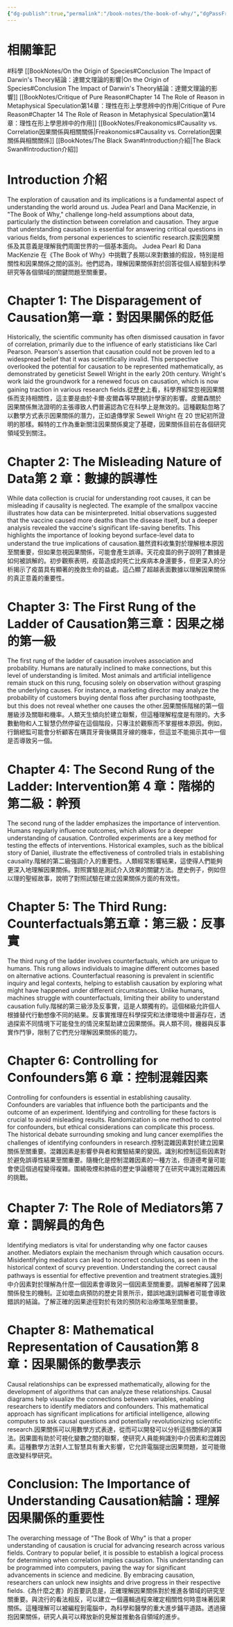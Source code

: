 ```yaml
---
{"dg-publish":true,"permalink":"/book-notes/the-book-of-why/","dgPassFrontmatter":true,"created":"2024-11-27T12:30:14.003+08:00","updated":"2024-11-28T11:32:41.202+08:00"}
---
```


# 相關筆記
#科學 
[[BookNotes/On the Origin of Species#Conclusion The Impact of Darwin's Theory結論：達爾文理論的影響\|On the Origin of Species#Conclusion The Impact of Darwin's Theory結論：達爾文理論的影響]]
[[BookNotes/Critique of Pure Reason#Chapter 14 The Role of Reason in Metaphysical Speculation第14章：理性在形上學思辨中的作用\|Critique of Pure Reason#Chapter 14 The Role of Reason in Metaphysical Speculation第14章：理性在形上學思辨中的作用]]
[[BookNotes/Freakonomics#Causality vs. Correlation因果關係與相關關係\|Freakonomics#Causality vs. Correlation因果關係與相關關係]]
[[BookNotes/The Black Swan#Introduction介紹\|The Black Swan#Introduction介紹]]
# Introduction 介紹

The exploration of causation and its implications is a fundamental aspect of understanding the world around us. Judea Pearl and Dana MacKenzie, in "The Book of Why," challenge long-held assumptions about data, particularly the distinction between correlation and causation. They argue that understanding causation is essential for answering critical questions in various fields, from personal experiences to scientific research.探索因果關係及其意義是理解我們周圍世界的一個基本面向。 Judea Pearl 和 Dana MacKenzie 在《The Book of Why》中挑戰了長期以來對數據的假設，特別是相關性和因果關係之間的區別。他們認為，理解因果關係對於回答從個人經驗到科學研究等各個領域的關鍵問題至關重要。

# Chapter 1: The Disparagement of Causation第一章：對因果關係的貶低

Historically, the scientific community has often dismissed causation in favor of correlation, primarily due to the influence of early statisticians like Carl Pearson. Pearson's assertion that causation could not be proven led to a widespread belief that it was scientifically invalid. This perspective overlooked the potential for causation to be represented mathematically, as demonstrated by geneticist Sewell Wright in the early 20th century. Wright's work laid the groundwork for a renewed focus on causation, which is now gaining traction in various research fields.從歷史上看，科學界經常忽視因果關係而支持相關​​性，這主要是由於卡爾·皮爾森等早期統計學家的影響。皮爾森關於因果關係無法證明的主張導致人們普遍認為它在科學上是無效的。這種觀點忽略了以數學方式表示因果關係的潛力，正如遺傳學家 Sewell Wright 在 20 世紀初所證明的那樣。賴特的工作為重新關注因果關係奠定了基礎，因果關係目前在各個研究領域受到關注。

# Chapter 2: The Misleading Nature of Data第 2 章：數據的誤導性

While data collection is crucial for understanding root causes, it can be misleading if causality is neglected. The example of the smallpox vaccine illustrates how data can be misinterpreted. Initial observations suggested that the vaccine caused more deaths than the disease itself, but a deeper analysis revealed the vaccine's significant life-saving benefits. This highlights the importance of looking beyond surface-level data to understand the true implications of causation.雖然資料收集對於理解根本原因至關重要，但如果忽視因果關係，可能會產生誤導。天花疫苗的例子說明了數據是如何被誤解的。初步觀察表明，疫苗造成的死亡比疾病本身還要多，但更深入的分析揭示了疫苗具有顯著的挽救生命的益處。這凸顯了超越表面數據以理解因果關係的真正意義的重要性。

# Chapter 3: The First Rung of the Ladder of Causation第三章：因果之梯的第一級

The first rung of the ladder of causation involves association and probability. Humans are naturally inclined to make connections, but this level of understanding is limited. Most animals and artificial intelligence remain stuck on this rung, focusing solely on observation without grasping the underlying causes. For instance, a marketing director may analyze the probability of customers buying dental floss after purchasing toothpaste, but this does not reveal whether one causes the other.因果關係階梯的第一個層級涉及關聯和機率。人類天生傾向於建立聯繫，但這種理解程度是有限的。大多數動物和人工智慧仍然停留在這個階段，只專注於觀察而不掌握根本原因。例如，行銷總監可能會分析顧客在購買牙膏後購買牙線的機率，但這並不能揭示其中一個是否導致另一個。

# Chapter 4: The Second Rung of the Ladder: Intervention第 4 章：階梯的第二級：幹預

The second rung of the ladder emphasizes the importance of intervention. Humans regularly influence outcomes, which allows for a deeper understanding of causation. Controlled experiments are a key method for testing the effects of interventions. Historical examples, such as the biblical story of Daniel, illustrate the effectiveness of controlled trials in establishing causality.階梯的第二級強調介入的重要性。人類經常影響結果，這使得人們能夠更深入地理解因果關係。對照實驗是測試介入效果的關鍵方法。歷史例子，例如但以理的聖經故事，說明了對照試驗在建立因果關係方面的有效性。

# Chapter 5: The Third Rung: Counterfactuals第五章：第三級：反事實

The third rung of the ladder involves counterfactuals, which are unique to humans. This rung allows individuals to imagine different outcomes based on alternative actions. Counterfactual reasoning is prevalent in scientific inquiry and legal contexts, helping to establish causation by exploring what might have happened under different circumstances. Unlike humans, machines struggle with counterfactuals, limiting their ability to understand causation fully.階梯的第三級涉及反事實，這是人類獨有的。這個梯級允許個人根據替代行動想像不同的結果。反事實推理在科學探究和法律環境中普遍存在，透過探索不同情境下可能發生的情況來幫助建立因果關係。與人類不同，機器與反事實作鬥爭，限制了它們充分理解因果關係的能力。

# Chapter 6: Controlling for Confounders第 6 章：控制混雜因素

Controlling for confounders is essential in establishing causality. Confounders are variables that influence both the participants and the outcome of an experiment. Identifying and controlling for these factors is crucial to avoid misleading results. Randomization is one method to control for confounders, but ethical considerations can complicate this process. The historical debate surrounding smoking and lung cancer exemplifies the challenges of identifying confounders in research.控制混雜因素對於建立因果關係至關重要。混雜因素是影響參與者和實驗結果的變因。識別和控制這些因素對於避免誤導性結果至關重要。隨機化是控制混雜因素的一種方法，但道德考量可能會使這個過程變得複雜。圍繞吸煙和肺癌的歷史爭論體現了在研究中識別混雜因素的挑戰。

# Chapter 7: The Role of Mediators第 7 章：調解員的角色

Identifying mediators is vital for understanding why one factor causes another. Mediators explain the mechanism through which causation occurs. Misidentifying mediators can lead to incorrect conclusions, as seen in the historical context of scurvy prevention. Understanding the correct causal pathways is essential for effective prevention and treatment strategies.識別中介因素對於理解為什麼一個因素會導致另一個因素至關重要。調解者解釋了因果關係發生的機制。正如壞血病預防的歷史背景所示，錯誤地識別調解者可能會導致錯誤的結論。了解正確的因果途徑對於有效的預防和治療策略至關重要。

# Chapter 8: Mathematical Representation of Causation第 8 章：因果關係的數學表示

Causal relationships can be expressed mathematically, allowing for the development of algorithms that can analyze these relationships. Causal diagrams help visualize the connections between variables, enabling researchers to identify mediators and confounders. This mathematical approach has significant implications for artificial intelligence, allowing computers to ask causal questions and potentially revolutionizing scientific research.因果關係可以用數學方式表達，從而可以開發可以分析這些關係的演算法。因果圖有助於可視化變數之間的聯繫，使研究人員能夠識別中介因素和混雜因素。這種數學方法對人工智慧具有重大影響，它允許電腦提出因果問題，並可能徹底改變科學研究。

# Conclusion: The Importance of Understanding Causation結論：理解因果關係的重要性

The overarching message of "The Book of Why" is that a proper understanding of causation is crucial for advancing research across various fields. Contrary to popular belief, it is possible to establish a logical process for determining when correlation implies causation. This understanding can be programmed into computers, paving the way for significant advancements in science and medicine. By embracing causation, researchers can unlock new insights and drive progress in their respective fields.《為什麼之書》的首要訊息是，正確理解因果關係對於推進各領域的研究至關重要。與流行的看法相反，可以建立一個邏輯過程來確定相關性何時意味著因果關係。這種理解可以被編程到電腦中，為科學和醫學的重大進步鋪平道路。透過擁抱因果關係，研究人員可以釋放新的見解並推動各自領域的進步。
